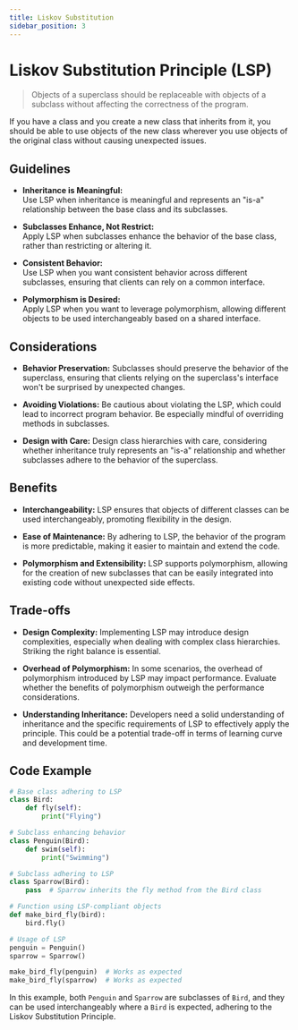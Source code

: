 ```yaml
---
title: Liskov Substitution
sidebar_position: 3
---
```


# Liskov Substitution Principle (LSP)

> Objects of a superclass should be replaceable with objects of a subclass without affecting the correctness of the program.

If you have a class and you create a new class that inherits from it, you should be able to use objects of the new class wherever you use objects of the original class without causing unexpected issues.

## Guidelines

- **Inheritance is Meaningful:**\
  Use LSP when inheritance is meaningful and represents an "is-a" relationship between the base class and its subclasses.

- **Subclasses Enhance, Not Restrict:**\
  Apply LSP when subclasses enhance the behavior of the base class, rather than restricting or altering it.

- **Consistent Behavior:**\
  Use LSP when you want consistent behavior across different subclasses, ensuring that clients can rely on a common interface.

- **Polymorphism is Desired:**\
  Apply LSP when you want to leverage polymorphism, allowing different objects to be used interchangeably based on a shared interface.

## Considerations

- **Behavior Preservation:**
  Subclasses should preserve the behavior of the superclass, ensuring that clients relying on the superclass's interface won't be surprised by unexpected changes.

- **Avoiding Violations:**
  Be cautious about violating the LSP, which could lead to incorrect program behavior. Be especially mindful of overriding methods in subclasses.

- **Design with Care:**
  Design class hierarchies with care, considering whether inheritance truly represents an "is-a" relationship and whether subclasses adhere to the behavior of the superclass.

## Benefits

- **Interchangeability:**
  LSP ensures that objects of different classes can be used interchangeably, promoting flexibility in the design.

- **Ease of Maintenance:**
  By adhering to LSP, the behavior of the program is more predictable, making it easier to maintain and extend the code.

- **Polymorphism and Extensibility:**
  LSP supports polymorphism, allowing for the creation of new subclasses that can be easily integrated into existing code without unexpected side effects.

## Trade-offs

- **Design Complexity:**
  Implementing LSP may introduce design complexities, especially when dealing with complex class hierarchies. Striking the right balance is essential.

- **Overhead of Polymorphism:**
  In some scenarios, the overhead of polymorphism introduced by LSP may impact performance. Evaluate whether the benefits of polymorphism outweigh the performance considerations.

- **Understanding Inheritance:**
  Developers need a solid understanding of inheritance and the specific requirements of LSP to effectively apply the principle. This could be a potential trade-off in terms of learning curve and development time.

## Code Example

```python
# Base class adhering to LSP
class Bird:
    def fly(self):
        print("Flying")

# Subclass enhancing behavior
class Penguin(Bird):
    def swim(self):
        print("Swimming")

# Subclass adhering to LSP
class Sparrow(Bird):
    pass  # Sparrow inherits the fly method from the Bird class

# Function using LSP-compliant objects
def make_bird_fly(bird):
    bird.fly()

# Usage of LSP
penguin = Penguin()
sparrow = Sparrow()

make_bird_fly(penguin)  # Works as expected
make_bird_fly(sparrow)  # Works as expected
```

In this example, both `Penguin` and `Sparrow` are subclasses of `Bird`, and they can be used interchangeably where a `Bird` is expected, adhering to the Liskov Substitution Principle.
